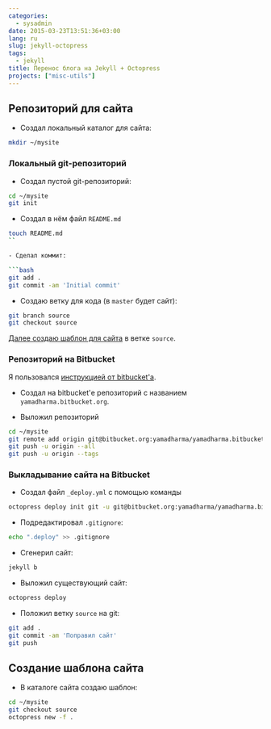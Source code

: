 ```yaml
---
categories:
  - sysadmin
date: 2015-03-23T13:51:36+03:00
lang: ru
slug: jekyll-octopress
tags:
  - jekyll
title: Перенос блога на Jekyll + Octopress
projects: ["misc-utils"]
---
```



## Репозиторий для сайта ##

- Создал локальный каталог для сайта:

```bash
mkdir ~/mysite
```

<!--more-->

### Локальный git-репозиторий ###

- Создал пустой git-репозиторий:

```bash
cd ~/mysite
git init
```

- Создал в нём файл `README.md`

```bash
touch README.md
``

- Сделал коммит:

```bash
git add .
git commit -am 'Initial commit'
```

- Создаю ветку для кода (в `master` будет сайт):

```bash
git branch source
git checkout source
```

[Далее создаю шаблон для сайта](#head_site-template-create) в ветке `source`.


### Репозиторий на Bitbucket ###

Я пользовался [инструкцией от bitbucket'а][website-on-bitbucket].

- Создал на bitbucket'е репозиторий с названием
`yamadharma.bitbucket.org`.

- Выложил репозиторий

```bash
cd ~/mysite
git remote add origin git@bitbucket.org:yamadharma/yamadharma.bitbucket.org.git
git push -u origin --all
git push -u origin --tags
```

### Выкладывание сайта на Bitbucket ###

- Создал файл `_deploy.yml` с помощью команды

```bash
octopress deploy init git -u git@bitbucket.org:yamadharma/yamadharma.bitbucket.org.git
```

- Подредактировал `.gitignore`:

```bash
echo ".deploy" >> .gitignore
```

- Сгенерил сайт:

```bash
jekyll b
```

- Выложил существующий сайт:

```bash
octopress deploy
```

- Положил ветку `source` на git:

```bash
git add .
git commit -am 'Поправил сайт'
git push
```

## <a name='head_site-template-create'></a> Создание шаблона сайта ##

- В каталоге сайта создаю шаблон:

```bash
cd ~/mysite
git checkout source
octopress new -f .
```

[website-on-bitbucket]: https://confluence.atlassian.com/display/BITBUCKET/Publishing+a+Website+on+Bitbucket

